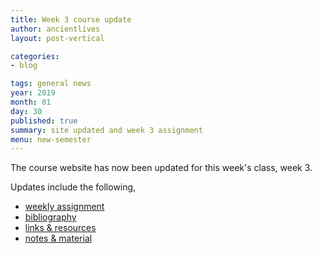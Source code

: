 ```yaml
---
title: Week 3 course update
author: ancientlives
layout: post-vertical

categories:
- blog

tags: general news
year: 2019
month: 01
day: 30
published: true
summary: site updated and week 3 assignment
menu: new-semester
---
```


The course website has now been updated for this week's class, week 3.

Updates include the following,

* [weekly assignment](/weekly_assignment)
* [bibliography](/bibliography)
* [links & resources](/links)
* [notes & material](/notes)
